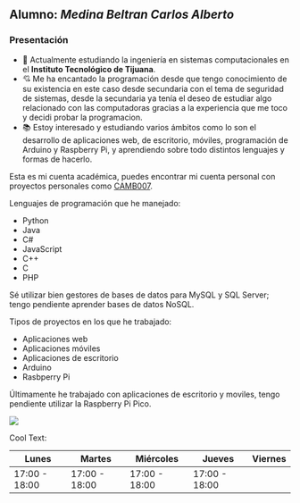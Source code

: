 ## Alumno: *Medina Beltran Carlos Alberto*
### Presentación
- :school: Actualmente estudiando la ingeniería en sistemas computacionales en el **Instituto Tecnológico de Tijuana**.
- :cupid: Me ha encantado la programación desde que tengo conocimiento de su existencia en este caso desde secundaria con el tema de seguridad de sistemas, desde la secundaria ya tenía el deseo de estudiar algo relacionado con las computadoras gracias a la experiencia que me toco y decidi probar la programacion.
- :books: Estoy interesado y estudiando varios ámbitos como lo son el desarrollo de aplicaciones web, de escritorio, móviles, programación de Arduino y Raspberry Pi, y aprendiendo sobre todo distintos lenguajes y formas de hacerlo.

Esta es mi cuenta académica, puedes encontrar mi cuenta personal con proyectos personales como [CAMB007](https://github.com/CAMB007).

Lenguajes de programación que he manejado:
* Python
* Java
* C#
* JavaScript
* C++
* C
* PHP

Sé utilizar bien gestores de bases de datos para MySQL y SQL Server; tengo pendiente aprender bases de datos NoSQL.

Tipos de proyectos en los que he trabajado:
* Aplicaciones web
* Aplicaciones móviles
* Aplicaciones de escritorio
* Arduino
* Rasbperry Pi

Últimamente he trabajado con aplicaciones de escritorio y moviles, tengo pendiente utilizar la Raspberry Pi Pico.

![](https://images.cooltext.com/5548678.png)

<a href="http://cooltext.com" target="_top"><img src="https://cooltext.com/images/ct_pixel.gif" width="80" height="15" alt="Cool Text: Logo and Graphics Generator" border="0" /></a>

| Lunes         | Martes        | Miércoles     | Jueves        | Viernes       |
|---------------|---------------|---------------|---------------|---------------|
| 17:00 - 18:00 | 17:00 - 18:00 | 17:00 - 18:00 | 17:00 - 18:00 |               |

